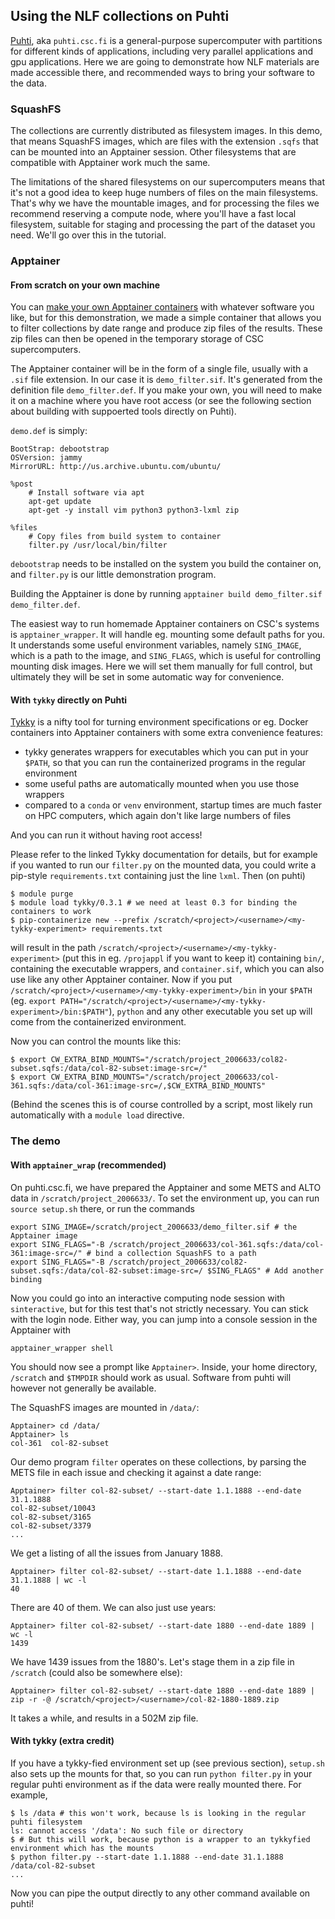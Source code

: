 ## Using the NLF collections on Puhti

[Puhti](https://docs.csc.fi/computing/systems-puhti/), aka `puhti.csc.fi` is a general-purpose supercomputer with partitions for different kinds of applications, including very parallel applications and gpu applications. Here we are going to demonstrate how NLF materials are made accessible there, and recommended ways to bring your software to the data.

### SquashFS

The collections are currently distributed as filesystem images. In this demo, that means SquashFS images, which are files with the extension `.sqfs` that can be mounted into an Apptainer session. Other filesystems that are compatible with Apptainer work much the same.

The limitations of the shared filesystems on our supercomputers means that it's not a good idea to keep huge numbers of files on the main filesystems. That's why we have the mountable images, and for processing the files we recommend reserving a compute node, where you'll have a fast local filesystem, suitable for staging and processing the part of the dataset you need. We'll go over this in the tutorial.

### Apptainer

#### From scratch on your own machine

You can [make your own Apptainer containers](https://docs.csc.fi/support/tutorials/singularity-scratch/) with whatever software you like, but for this demonstration, we made a simple container that allows you to filter collections by date range and produce zip files of the results. These zip files can then be opened in the temporary storage of CSC supercomputers.

The Apptainer container will be in the form of a single file, usually with a `.sif` file extension. In our case it is `demo_filter.sif`. It's generated from the definition file `demo_filter.def`. If you make your own, you will need to make it on a machine where you have root access (or see the following section about building with suppoerted tools directly on Puhti).

`demo.def` is simply:

```
BootStrap: debootstrap
OSVersion: jammy
MirrorURL: http://us.archive.ubuntu.com/ubuntu/

%post
	# Install software via apt
	apt-get update
	apt-get -y install vim python3 python3-lxml zip

%files
	# Copy files from build system to container
	filter.py /usr/local/bin/filter
```

`debootstrap` needs to be installed on the system you build the container on, and `filter.py` is our little demonstration program.

Building the Apptainer is done by running `apptainer build demo_filter.sif demo_filter.def`.

The easiest way to run homemade Apptainer containers on CSC's systems is `apptainer_wrapper`. It will handle eg. mounting some default paths for you. It understands some useful environment variables, namely `SING_IMAGE`, which is a path to the image, and `SING_FLAGS`, which is useful for controlling mounting disk images. Here we will set them manually for full control, but ultimately they will be set in some automatic way for convenience.

#### With `tykky` directly on Puhti

[Tykky](https://docs.csc.fi/computing/containers/tykky/) is a nifty tool for turning environment specifications or eg. Docker containers into Apptainer containers with some extra convenience features:

* tykky generates wrappers for executables which you can put in your `$PATH`, so that you can run the containerized programs in the regular environment
* some useful paths are automatically mounted when you use those wrappers
* compared to a `conda` or `venv` environment, startup times are much faster on HPC computers, which again don't like large numbers of files

And you can run it without having root access!

Please refer to the linked Tykky documentation for details, but for example if you wanted to run our `filter.py` on the mounted data, you could write a pip-style `requirements.txt` containing just the line `lxml`. Then (on puhti)

```
$ module purge
$ module load tykky/0.3.1 # we need at least 0.3 for binding the containers to work
$ pip-containerize new --prefix /scratch/<project>/<username>/<my-tykky-experiment> requirements.txt
```

will result in the path `/scratch/<project>/<username>/<my-tykky-experiment>` (put this in eg. `/projappl` if you want to keep it) containing `bin/`, containing the executable wrappers, and `container.sif`, which you can also use like any other Apptainer container. Now if you put `/scratch/<project>/<username>/<my-tykky-experiment>/bin` in your `$PATH` (eg. `export PATH="/scratch/<project>/<username>/<my-tykky-experiment>/bin:$PATH"`), `python` and any other executable you set up will come from the containerized environment.

Now you can control the mounts like this:

```
$ export CW_EXTRA_BIND_MOUNTS="/scratch/project_2006633/col82-subset.sqfs:/data/col-82-subset:image-src=/"
$ export CW_EXTRA_BIND_MOUNTS="/scratch/project_2006633/col-361.sqfs:/data/col-361:image-src=/,$CW_EXTRA_BIND_MOUNTS"
```

(Behind the scenes this is of course controlled by a script, most likely run automatically with a `module load` directive.

### The demo

#### With `apptainer_wrap` (recommended)

On puhti.csc.fi, we have prepared the Apptainer and some METS and ALTO data in `/scratch/project_2006633/`. To set the environment up, you can run `source setup.sh` there, or run the commands

```
export SING_IMAGE=/scratch/project_2006633/demo_filter.sif # the Apptainer image
export SING_FLAGS="-B /scratch/project_2006633/col-361.sqfs:/data/col-361:image-src=/" # bind a collection SquashFS to a path
export SING_FLAGS="-B /scratch/project_2006633/col82-subset.sqfs:/data/col-82-subset:image-src=/ $SING_FLAGS" # Add another binding
```

Now you could go into an interactive computing node session with `sinteractive`, but for this test that's not strictly necessary. You can stick with the login node. Either way, you can jump into a console session in the Apptainer with

`apptainer_wrapper shell`

You should now see a prompt like `Apptainer>`. Inside, your home directory, `/scratch` and `$TMPDIR` should work as usual. Software from puhti will however not generally be available.

The SquashFS images are mounted in `/data/`:

```
Apptainer> cd /data/
Apptainer> ls
col-361  col-82-subset
```

Our demo program `filter` operates on these collections, by parsing the METS file in each issue and checking it against a date range:

```
Apptainer> filter col-82-subset/ --start-date 1.1.1888 --end-date 31.1.1888
col-82-subset/10043
col-82-subset/3165
col-82-subset/3379
...
```

We get a listing of all the issues from January 1888.

```
Apptainer> filter col-82-subset/ --start-date 1.1.1888 --end-date 31.1.1888 | wc -l
40
```

There are 40 of them. We can also just use years:

```
Apptainer> filter col-82-subset/ --start-date 1880 --end-date 1889 | wc -l
1439
```

We have 1439 issues from the 1880's. Let's stage them in a zip file in `/scratch` (could also be somewhere else):

```
Apptainer> filter col-82-subset/ --start-date 1880 --end-date 1889 | zip -r -@ /scratch/<project>/<username>/col-82-1880-1889.zip 
```

It takes a while, and results in a 502M zip file.

#### With tykky (extra credit)

If you have a tykky-fied environment set up (see previous section), `setup.sh` also sets up the mounts for that, so you can run `python filter.py` in your regular puhti environment as if the data were really mounted there. For example,

```
$ ls /data # this won't work, because ls is looking in the regular puhti filesystem
ls: cannot access '/data': No such file or directory
$ # But this will work, because python is a wrapper to an tykkyfied environment which has the mounts
$ python filter.py --start-date 1.1.1888 --end-date 31.1.1888 /data/col-82-subset
...
```

Now you can pipe the output directly to any other command available on puhti!
